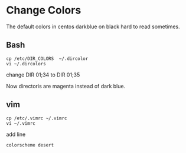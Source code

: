 # Change Colors

The default colors in centos darkblue on black hard to read sometimes.


## Bash

```
cp /etc/DIR_COLORS  ~/.dircolor
vi ~/.dircolors
```

change DIR 01;34 to DIR 01;35

Now directoris are magenta instead of dark blue.

## vim

```
cp /etc/.vimrc ~/.vimrc
vi ~/.vimrc
```

add line
```
colorscheme desert
```

